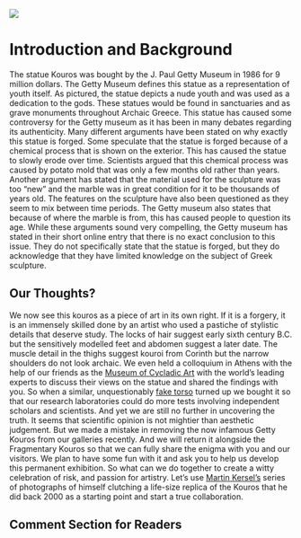 <a href="https://juncture-digital.org"><img src="https://juncture-digital.org/images/ve-button.png"></a>

<param ve-config 
       title="Getty Confindential"
       author="Isabelle Woodward and Jacquelyn Fielding"
       banner="https://pbs.twimg.com/media/FkgFXTBUcAAmz8M?format=png&name=large" 
       layout="vertical">

<!-- Entities discussed throughout the essay are typically defined before the essay text and
     are thus available in all text.  Entity identifiers (QIDs) can be found in either
     Wikipedia or Wikidata (https://www.wikidata.org)> -->
<param ve-entity eid="Q185372"> <!-- Girl with a Pearl Earring painting -->
<param ve-entity eid="Q41264"> <!-- Johannes Vermeer -->
<param ve-entity eid="Q221092"> <!-- Mauritshuis -->

# Introduction and Background

The statue Kouros was bought by the J. Paul Getty Museum in 1986 for 9 million dollars. The Getty Museum defines this statue as a representation of youth itself. As pictured, the statue depicts a nude youth and was used as a dedication to the gods. These statues would be found in sanctuaries and as grave monuments throughout Archaic Greece. 
This statue has caused some controversy for the Getty museum as it has been in many debates regarding its authenticity. Many different arguments have been stated on why exactly this statue is forged. Some speculate that the statue is forged because of a chemical process that is shown on the exterior.  This has caused the statue to slowly erode over time. Scientists argued that this chemical process was caused by potato mold that was only a few months old rather than years. Another argument has stated that the material used for the sculpture was too “new” and the marble was in great condition for it to be thousands of years old. The features on the sculpture have also been questioned as they seem to mix between time periods. The Getty museum also states that because of where the marble is from, this has caused people to question its age. 
While these arguments sound very compelling, the Getty museum has stated in their short online entry that there is no exact conclusion to this issue. They do not specifically state that the statue is forged, but they do acknowledge that they have limited knowledge on the subject of Greek sculpture. 
<param ve-image 
       label="Statue of Kouros " 
       description="Photo of Getty Museum's Statue of Kouros" 
       license="public domain" 
       url="https://pbs.twimg.com/media/Fk_2N2dWIAEAzwU?format=jpg&name=900x900">
       

## Our Thoughts?

We now see this kouros as a piece of art in its own right. If it is a forgery, it is an immensely skilled done by an artist who used a pastiche of stylistic details that deserve study. The locks of hair suggest early sixth century B.C. but the sensitively modelled feet and abdomen suggest a later date. The muscle detail in the thighs suggest kouroi from Corinth but the narrow shoulders do not look archaic. We even held a colloquium in Athens with the help of our friends as the [Museum of Cycladic Art](https://cycladic.gr/en) with the world’s leading experts to discuss their views on the statue and shared the findings with you.
So when a similar, unquestionably [fake torso](https://www.getty.edu/art/collection/object/103WHK) turned up we bought it so that our research laboratories could do more tests involving independent scholars and scientists. And yet we are still no further in uncovering the truth. It seems that scientific opinion is not mightier than aesthetic judgement.
But we made a mistake in removing the now infamous Getty Kouros from our galleries recently. And we will return it alongside the Fragmentary Kouros so that we can fully share the enigma with you and our visitors. We plan to have some fun with it and ask you to help us develop this permanent exhibition. So what can we do together to create a witty celebration of risk, and passion for artistry. Let’s use [Martin Kersel’s](https://ocula.com/artists/martin-kersels/) series of photographs of himself clutching a life-size replica of the Kouros that he did back 2000 as a starting point and start a true collaboration.
<param ve-image 
       label="Statue of Kouros " 
       description="Photo of Getty Museum's Statue of Kouros" 
       license="public domain" 
       url="https://pbs.twimg.com/media/Fk_2N2dWIAEAzwU?format=jpg&name=900x900">


## Comment Section for Readers

<param ve-image 
       manifest="https://iiif.juncture-digital.org/manifest/6dd738aed85597cac540ad31dd5818e86ef7f2918c7b43a9eb3123d5538e6e4c">
<param ve-map center="Q36600" zoom="11">


  
  
